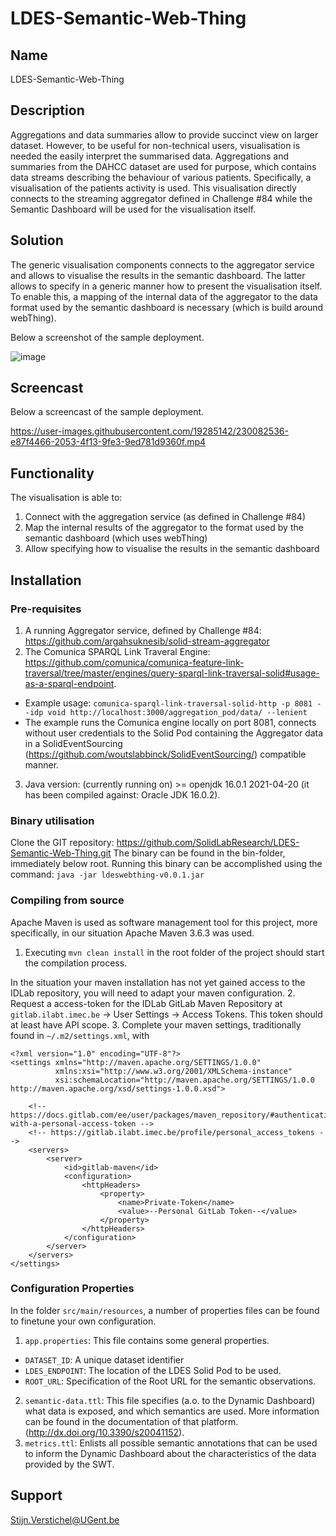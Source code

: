 # LDES-Semantic-Web-Thing

## Name
LDES-Semantic-Web-Thing

## Description
Aggregations and data summaries allow to provide succinct view on larger dataset. However, to be useful for non-technical users, visualisation is needed the easily interpret the summarised data. Aggregations and summaries from the DAHCC dataset are used for purpose, which contains data streams describing the behaviour of various patients. Specifically, a visualisation of the patients activity is used. This visualisation directly connects to the streaming aggregator defined in Challenge #84 while the Semantic Dashboard will be used for the visualisation itself.

## Solution
The generic visualisation components connects to the aggregator service and allows to visualise the results in the semantic dashboard. The latter allows to specify in a generic manner how to present the visualisation itself. To enable this, a mapping of the internal data of the aggregator to the data format used by the semantic dashboard is necessary (which is build around webThing).

Below a screenshot of the sample deployment.

![image](https://user-images.githubusercontent.com/19285142/229805032-574708e9-b4be-44b1-99e7-44a53ea56a5f.png)

## Screencast

Below a screencast of the sample deployment.

https://user-images.githubusercontent.com/19285142/230082536-e87f4466-2053-4f13-9fe3-9ed781d9360f.mp4

## Functionality
The visualisation is able to:

1. Connect with the aggregation service (as defined in Challenge #84)
2. Map the internal results of the aggregator to the format used by the semantic dashboard (which uses webThing)
3. Allow specifying how to visualise the results in the semantic dashboard

## Installation
### Pre-requisites

1. A running Aggregator service, defined by Challenge #84: https://github.com/argahsuknesib/solid-stream-aggregator
2. The Comunica SPARQL Link Traveral Engine: https://github.com/comunica/comunica-feature-link-traversal/tree/master/engines/query-sparql-link-traversal-solid#usage-as-a-sparql-endpoint. 
* Example usage: `comunica-sparql-link-traversal-solid-http -p 8081 --idp void http://localhost:3000/aggregation_pod/data/ --lenient`
* The example runs the Comunica engine locally on port 8081, connects without user credentials to the Solid Pod containing the Aggregator data in a 
SolidEventSourcing (https://github.com/woutslabbinck/SolidEventSourcing/) compatible manner. 
3. Java version: (currently running on) >= openjdk 16.0.1 2021-04-20 (it has been compiled against: Oracle JDK 16.0.2).

### Binary utilisation
Clone the GIT repository: https://github.com/SolidLabResearch/LDES-Semantic-Web-Thing.git
The binary can be found in the bin-folder, immediately below root.
Running this binary can be accomplished using the command: `java -jar ldeswebthing-v0.0.1.jar`

### Compiling from source
Apache Maven is used as software management tool for this project, more specifically, in our situation Apache Maven 3.6.3 was used. 
1. Executing `mvn clean install` in the root folder of the project should start the compilation process.

In the situation your maven installation has not yet gained access to the IDLab repository, you will need to adapt your maven configuration. 
2. Request a access-token for the IDLab GitLab Maven Repository at `gitlab.ilabt.imec.be` -> User Settings -> Access Tokens. This token should at least have API scope.
3. Complete your maven settings, traditionally found in `~/.m2/settings.xml`, with

````
<?xml version="1.0" encoding="UTF-8"?>
<settings xmlns="http://maven.apache.org/SETTINGS/1.0.0"
          xmlns:xsi="http://www.w3.org/2001/XMLSchema-instance"
          xsi:schemaLocation="http://maven.apache.org/SETTINGS/1.0.0 http://maven.apache.org/xsd/settings-1.0.0.xsd">

    <!-- https://docs.gitlab.com/ee/user/packages/maven_repository/#authenticating-with-a-personal-access-token -->
    <!-- https://gitlab.ilabt.imec.be/profile/personal_access_tokens -->
    <servers>
        <server>
            <id>gitlab-maven</id>
            <configuration>
                <httpHeaders>
                    <property>
                        <name>Private-Token</name>
                        <value>--Personal GitLab Token--</value>
                    </property>
                </httpHeaders>
            </configuration>
        </server>
    </servers>
</settings>
````

### Configuration Properties
In the folder `src/main/resources`, a number of properties files can be found to finetune your own configuration.
1. `app.properties`: This file contains some general properties.
* `DATASET_ID`: A unique dataset identifier
* `LDES_ENDPOINT`: The location of the LDES Solid Pod to be used.
* `ROOT_URL`: Specification of the Root URL for the semantic observations.
2. `semantic-data.ttl`: This file specifies (a.o. to the Dynamic Dashboard) what data is exposed, and which semantics are used. More information can be found in the documentation of that platform. (http://dx.doi.org/10.3390/s20041152).
3. `metrics.ttl`: Enlists all possible semantic annotations that can be used to inform the Dynamic Dashboard about the characteristics of the data provided by the SWT.

## Support
Stijn.Verstichel@UGent.be

